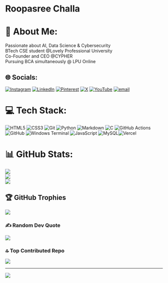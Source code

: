 # Roopasree Challa
# 💫 About Me:
Passionate about AI, Data Science & Cybersecurity  <br>BTech CSE student @Lovely Professional University<br>Co-Founder and CEO @CYPHER <br>Pursuing BCA simultaneously @ LPU Online 


## 🌐 Socials:
[![Instagram](https://img.shields.io/badge/Instagram-%23E4405F.svg?logo=Instagram&logoColor=white)](https://instagram.com/justroopasree) [![LinkedIn](https://img.shields.io/badge/LinkedIn-%230077B5.svg?logo=linkedin&logoColor=white)](https://linkedin.com/in/roopasreechalla) [![Pinterest](https://img.shields.io/badge/Pinterest-%23E60023.svg?logo=Pinterest&logoColor=white)](https://pinterest.com/roopasreechalla) [![X](https://img.shields.io/badge/X-black.svg?logo=X&logoColor=white)](https://x.com/RoopasreeChalla) [![YouTube](https://img.shields.io/badge/YouTube-%23FF0000.svg?logo=YouTube&logoColor=white)](https://youtube.com/@RoopasreeChalla) [![email](https://img.shields.io/badge/Email-D14836?logo=gmail&logoColor=white)](mailto:roopasree01.challa@gmail.com) 

# 💻 Tech Stack:
![HTML5](https://img.shields.io/badge/html5-%23E34F26.svg?style=for-the-badge&logo=html5&logoColor=white) ![CSS3](https://img.shields.io/badge/css3-%231572B6.svg?style=for-the-badge&logo=css3&logoColor=white) ![Git](https://img.shields.io/badge/git-%23F05033.svg?style=for-the-badge&logo=git&logoColor=white) ![Python](https://img.shields.io/badge/python-3670A0?style=for-the-badge&logo=python&logoColor=ffdd54) ![Markdown](https://img.shields.io/badge/markdown-%23000000.svg?style=for-the-badge&logo=markdown&logoColor=white) ![C](https://img.shields.io/badge/c-%2300599C.svg?style=for-the-badge&logo=c&logoColor=white) ![GitHub Actions](https://img.shields.io/badge/github%20actions-%232671E5.svg?style=for-the-badge&logo=githubactions&logoColor=white) ![GitHub](https://img.shields.io/badge/github-%23121011.svg?style=for-the-badge&logo=github&logoColor=white) ![Windows Terminal](https://img.shields.io/badge/Windows%20Terminal-%234D4D4D.svg?style=for-the-badge&logo=windows-terminal&logoColor=white) ![JavaScript](https://img.shields.io/badge/javascript-%23323330.svg?style=for-the-badge&logo=javascript&logoColor=%23F7DF1E) ![MySQL](https://img.shields.io/badge/mysql-4479A1.svg?style=for-the-badge&logo=mysql&logoColor=white)![Vercel](https://img.shields.io/badge/vercel-%23000000.svg?style=for-the-badge&logo=vercel&logoColor=white)

# 📊 GitHub Stats:
![](https://github-readme-stats.vercel.app/api?username=Roopasree01&theme=dark&hide_border=false&include_all_commits=true&count_private=true)<br/>
![](https://nirzak-streak-stats.vercel.app/?user=Roopasree01&theme=dark&hide_border=false)<br/>
![](https://github-readme-stats.vercel.app/api/top-langs/?username=Roopasree01&theme=dark&hide_border=false&include_all_commits=true&count_private=true&layout=compact)

## 🏆 GitHub Trophies
![](https://github-profile-trophy.vercel.app/?username=Roopasree01&theme=radical&no-frame=false&no-bg=false&margin-w=4)

### ✍️ Random Dev Quote
![](https://quotes-github-readme.vercel.app/api?type=horizontal&theme=radical)

### 🔝 Top Contributed Repo
![](https://github-contributor-stats.vercel.app/api?username=Roopasree01&limit=5&theme=dark&combine_all_yearly_contributions=true)

---
[![](https://visitcount.itsvg.in/api?id=Roopasree01&icon=0&color=0)](https://visitcount.itsvg.in)

<!-- Proudly created with GPRM ( https://gprm.itsvg.in ) -->
